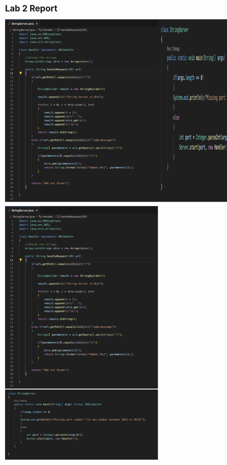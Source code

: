 # Lab 2 Report

<!DOCTYPE html>
<html>
<head>
<style>
  .side-by-side {
    display: flex;
  }

  .side-by-side img {
    width: 200px; /* Adjust the width as needed */
    height: auto;
  }
</style>
</head>
<body>
  <div class="side-by-side">
    <img src="code.png" alt="Code">
    <img src="code2.png" alt="Code 2">
  </div>
</body>
</html>

![Code](code.png) ![Code2](code2.png)

